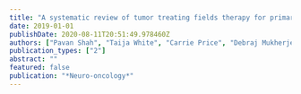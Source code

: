 ```yaml
---
title: "A systematic review of tumor treating fields therapy for primary for recurrent and glioblastoma"
date: 2019-01-01
publishDate: 2020-08-11T20:51:49.978460Z
authors: ["Pavan Shah", "Taija White", "Carrie Price", "Debraj Mukherjee"]
publication_types: ["2"]
abstract: ""
featured: false
publication: "*Neuro-oncology*"
---
```


